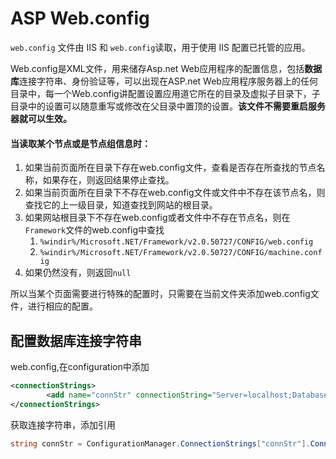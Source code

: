 # ASP Web.config

`web.config` 文件由 IIS 和 `web.config`读取，用于使用 IIS 配置已托管的应用。

Web.config是XML文件，用来储存Asp.net Web应用程序的配置信息，包括**数据库**连接字符串、身份验证等，可以出现在ASP.net Web应用程序服务器上的任何目录中，每一个Web.config讲配置设置应用道它所在的目录及虚拟子目录下，子目录中的设置可以随意重写或修改在父目录中置顶的设置。**该文件不需要重启服务器就可以生效。**

#### 当读取某个节点或是节点组信息时：

1.   如果当前页面所在目录下存在web.config文件，查看是否存在所查找的节点名称，如果存在，则返回结果停止查找。
2.   如果当前页面所在目录下不存在web.config文件或文件中不存在该节点名，则查找它的上一级目录，知道查找到网站的根目录。
3.   如果网站根目录下不存在web.config或者文件中不存在节点名，则在`Framework`文件的web.config中查找
     1.   `%windir%/Microsoft.NET/Framework/v2.0.50727/CONFIG/web.config`
     2.   `%windir%/Microsoft.NET/Framework/v2.0.50727/CONFIG/machine.config` 	
4.   如果仍然没有，则返回`null`

所以当某个页面需要进行特殊的配置时，只需要在当前文件夹添加web.config文件，进行相应的配置。

## 配置数据库连接字符串

web.config,在configuration中添加

~~~xml
<connectionStrings>
		<add name="connStr" connectionString="Server=localhost;Database=Works;Trusted_Connection=True"/>
</connectionStrings>
~~~

获取连接字符串，添加引用

~~~C#
string connStr = ConfigurationManager.ConnectionStrings["connStr"].ConnectionString;
~~~





